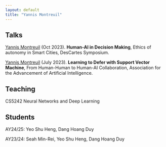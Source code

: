 ```yaml
---
layout: default
title: "Yannis Montreuil"
---
```




## Talks
<ins>Yannis Montreuil</ins> (Oct 2023). **Human-AI in Decision Making**, Ethics of autonomy in Smart Cities, DesCartes Symposium.

<ins>Yannis Montreuil</ins> (July 2023). **Learning to Defer with Support Vector Machine**, From Human-Human to Human-AI Collaboration, Association for the Advancement of Artificial Intelligence.

## Teaching

CS5242 Neural Networks and Deep Learning

## Students
AY24/25: Yeo Shu Heng, Dang Hoang Duy

AY23/24: Seah Min-Rei, Yeo Shu Heng, Dang Hoang Duy



